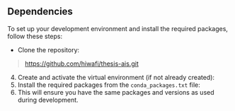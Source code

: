 ## Dependencies

To set up your development environment and install the required packages, follow these steps:

+ Clone the repository:
 >https://github.com/hiwafi/thesis-ais.git

4. Create and activate the virtual environment (if not already created):
5. Install the required packages from the `conda_packages.txt` file:
6. This will ensure you have the same packages and versions as used during development.



